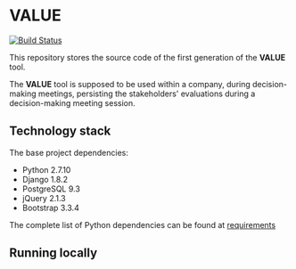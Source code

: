 # VALUE

[![Build Status](https://travis-ci.com/M3SOulu/value.svg?token=MbJaKuStkb4gdMsR68Cq)](https://magnum.travis-ci.com/M3SOulu)

This repository stores the source code of the first generation of the **VALUE** tool.

The **VALUE** tool is supposed to be used within a company, during decision-making meetings, persisting the stakeholders' evaluations during a decision-making meeting session.

## Technology stack

The base project dependencies:

* Python 2.7.10
* Django 1.8.2
* PostgreSQL 9.3
* jQuery 2.1.3
* Bootstrap 3.3.4

The complete list of Python dependencies can be found at [requirements](https://github.com/M3SOulu/value/tree/master/requirements)

## Running locally

